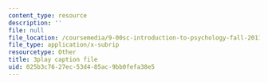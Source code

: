 ```yaml
---
content_type: resource
description: ''
file: null
file_location: /coursemedia/9-00sc-introduction-to-psychology-fall-2011/025b3c7627ec53d485ac9bb0fefa38e5_2fbrl6WoIyo.vtt
file_type: application/x-subrip
resourcetype: Other
title: 3play caption file
uid: 025b3c76-27ec-53d4-85ac-9bb0fefa38e5
---
```

